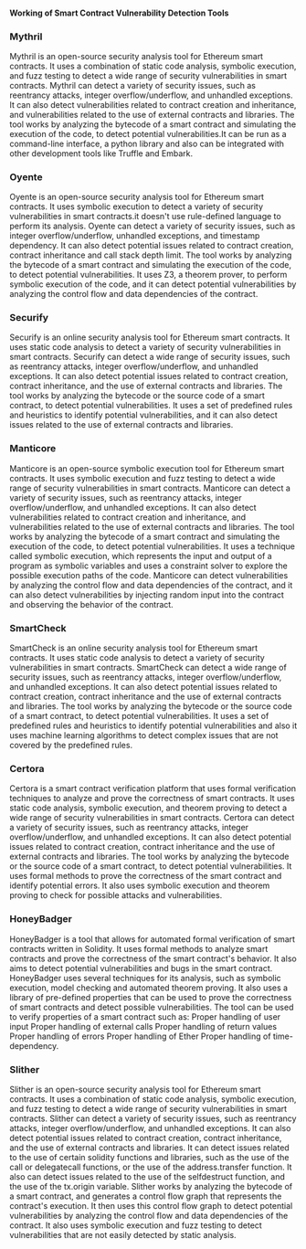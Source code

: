 #### Working of Smart Contract Vulnerability Detection Tools
### Mythril 
Mythril is an open-source security analysis tool for Ethereum smart contracts. It uses a combination of static code analysis, symbolic execution, and fuzz testing to detect a wide range of security vulnerabilities in smart contracts.
Mythril can detect a variety of security issues, such as reentrancy attacks, integer overflow/underflow, and unhandled exceptions. It can also detect vulnerabilities related to contract creation and inheritance, and vulnerabilities related to the use of external contracts and libraries.
The tool works by analyzing the bytecode of a smart contract and simulating the execution of the code, to detect potential vulnerabilities.It can be run as a command-line interface, a python library and also can be integrated with other development tools like Truffle and Embark.

### Oyente 
Oyente is an open-source security analysis tool for Ethereum smart contracts. It uses symbolic execution to detect a variety of security vulnerabilities in smart contracts.it doesn't use rule-defined language to perform its analysis.
Oyente can detect a variety of security issues, such as integer overflow/underflow, unhandled exceptions, and timestamp dependency. It can also detect potential issues related to contract creation, contract inheritance and call stack depth limit.
The tool works by analyzing the bytecode of a smart contract and simulating the execution of the code, to detect potential vulnerabilities. It uses Z3, a theorem prover, to perform symbolic execution of the code, and it can detect potential vulnerabilities by analyzing the control flow and data dependencies of the contract.

### Securify 
Securify is an online security analysis tool for Ethereum smart contracts. It uses static code analysis to detect a variety of security vulnerabilities in smart contracts.
Securify can detect a wide range of security issues, such as reentrancy attacks, integer overflow/underflow, and unhandled exceptions. It can also detect potential issues related to contract creation, contract inheritance, and the use of external contracts and libraries.
The tool works by analyzing the bytecode or the source code of a smart contract, to detect potential vulnerabilities. It uses a set of predefined rules and heuristics to identify potential vulnerabilities, and it can also detect issues related to the use of external contracts and libraries.

### Manticore  
Manticore is an open-source symbolic execution tool for Ethereum smart contracts. It uses symbolic execution and fuzz testing to detect a wide range of security vulnerabilities in smart contracts.
Manticore can detect a variety of security issues, such as reentrancy attacks, integer overflow/underflow, and unhandled exceptions. It can also detect vulnerabilities related to contract creation and inheritance, and vulnerabilities related to the use of external contracts and libraries.
The tool works by analyzing the bytecode of a smart contract and simulating the execution of the code, to detect potential vulnerabilities. It uses a technique called symbolic execution, which represents the input and output of a program as symbolic variables and uses a constraint solver to explore the possible execution paths of the code.
Manticore can detect vulnerabilities by analyzing the control flow and data dependencies of the contract, and it can also detect vulnerabilities by injecting random input into the contract and observing the behavior of the contract.

### SmartCheck 
SmartCheck is an online security analysis tool for Ethereum smart contracts. It uses static code analysis to detect a variety of security vulnerabilities in smart contracts.
SmartCheck can detect a wide range of security issues, such as reentrancy attacks, integer overflow/underflow, and unhandled exceptions. It can also detect potential issues related to contract creation, contract inheritance and the use of external contracts and libraries.
The tool works by analyzing the bytecode or the source code of a smart contract, to detect potential vulnerabilities. It uses a set of predefined rules and heuristics to identify potential vulnerabilities and also it uses machine learning algorithms to detect complex issues that are not covered by the predefined rules.

### Certora 
Certora is a smart contract verification platform that uses formal verification techniques to analyze and prove the correctness of smart contracts. It uses static code analysis, symbolic execution, and theorem proving to detect a wide range of security vulnerabilities in smart contracts.
Certora can detect a variety of security issues, such as reentrancy attacks, integer overflow/underflow, and unhandled exceptions. It can also detect potential issues related to contract creation, contract inheritance and the use of external contracts and libraries.
The tool works by analyzing the bytecode or the source code of a smart contract, to detect potential vulnerabilities. It uses formal methods to prove the correctness of the smart contract and identify potential errors. It also uses symbolic execution and theorem proving to check for possible attacks and vulnerabilities.

### HoneyBadger 
HoneyBadger is a tool that allows for automated formal verification of smart contracts written in Solidity. It uses formal methods to analyze smart contracts and prove the correctness of the smart contract's behavior. It also aims to detect potential vulnerabilities and bugs in the smart contract.
HoneyBadger uses several techniques for its analysis, such as symbolic execution, model checking and automated theorem proving. It also uses a library of pre-defined properties that can be used to prove the correctness of smart contracts and detect possible vulnerabilities.
The tool can be used to verify properties of a smart contract such as:
Proper handling of user input
Proper handling of external calls
Proper handling of return values
Proper handling of errors
Proper handling of Ether
Proper handling of time-dependency.

### Slither 
Slither is an open-source security analysis tool for Ethereum smart contracts. It uses a combination of static code analysis, symbolic execution, and fuzz testing to detect a wide range of security vulnerabilities in smart contracts.
Slither can detect a variety of security issues, such as reentrancy attacks, integer overflow/underflow, and unhandled exceptions. It can also detect potential issues related to contract creation, contract inheritance, and the use of external contracts and libraries. It can detect issues related to the use of certain solidity functions and libraries, such as the use of the call or delegatecall functions, or the use of the address.transfer function. It also can detect issues related to the use of the selfdestruct function, and the use of the tx.origin variable.
Slither works by analyzing the bytecode of a smart contract, and generates a control flow graph that represents the contract's execution. It then uses this control flow graph to detect potential vulnerabilities by analyzing the control flow and data dependencies of the contract. It also uses symbolic execution and fuzz testing to detect vulnerabilities that are not easily detected by static analysis.































